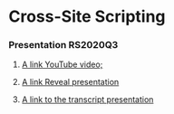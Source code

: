 # Cross-Site Scripting
### Presentation RS2020Q3

1. [A link YouTube video;](https://youtu.be/cK8v3l1B0L4)

2. [A link Reveal presentation](https://myfenix92-presentation-rss.netlify.app/)

3. [A link to the transcript presentation](https://github.com/rolling-scopes-school/myfenix92-JS2020Q3/blob/presentation/presentation/transcription.md)